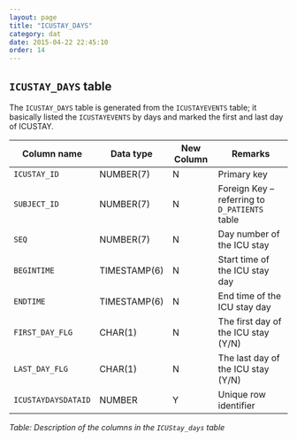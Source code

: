```yaml
---
layout: page
title: "ICUSTAY_DAYS"
category: dat
date: 2015-04-22 22:45:10
order: 14
---
```


## ```ICUSTAY_DAYS``` table

The ```ICUSTAY_DAYS``` table is generated from the ```ICUSTAYEVENTS``` table; it basically listed the ```ICUSTAYEVENTS``` by days and marked the first and last day of ICUSTAY.

Column name | Data type | New Column | Remarks
--- | --- | --- | ---
```ICUSTAY_ID``` | NUMBER(7) | N | Primary key
```SUBJECT_ID``` | NUMBER(7) | N | Foreign Key – referring to ```D_PATIENTS``` table
```SEQ``` | NUMBER(7) | N | Day number of the ICU stay
```BEGINTIME``` | TIMESTAMP(6) | N | Start time of the ICU stay day
```ENDTIME``` | TIMESTAMP(6) | N | End time of the ICU stay day
```FIRST_DAY_FLG``` | CHAR(1) | N | The first day of the ICU stay (Y/N)
```LAST_DAY_FLG``` | CHAR(1) | N | The last day of the ICU stay (Y/N)
```ICUSTAYDAYSDATAID``` | NUMBER | Y | Unique row identifier

*Table: Description of the columns in the ```ICUStay_days``` table*